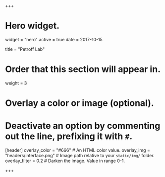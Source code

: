+++
# Hero widget.
widget = "hero"
active = true
date = 2017-10-15

title = "Petroff Lab"

# Order that this section will appear in.
weight = 3

# Overlay a color or image (optional).
#   Deactivate an option by commenting out the line, prefixing it with `#`.
[header]
  overlay_color = "#666"  # An HTML color value.
  overlay_img = "headers/interface.png"  # Image path relative to your `static/img/` folder.
  overlay_filter = 0.2  # Darken the image. Value in range 0-1.

+++


